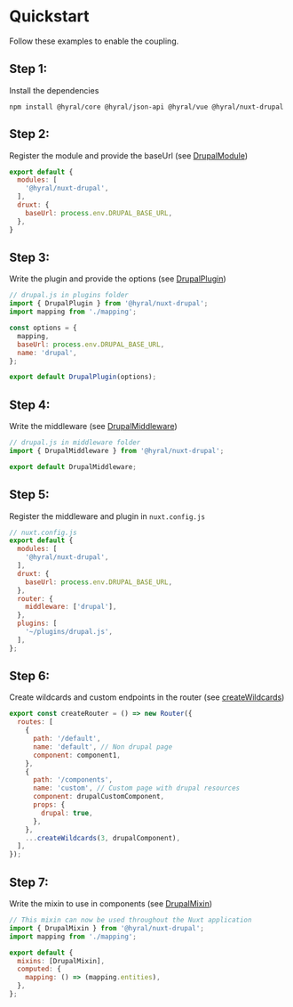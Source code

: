 # Quickstart
Follow these examples to enable the coupling.

## Step 1:
Install the dependencies

```
npm install @hyral/core @hyral/json-api @hyral/vue @hyral/nuxt-drupal
```

## Step 2:
Register the module and provide the baseUrl (see [DrupalModule])
```javascript
export default {
  modules: [
    '@hyral/nuxt-drupal',
  ],
  druxt: {
    baseUrl: process.env.DRUPAL_BASE_URL,
  },
}
```

## Step 3:
Write the plugin and provide the options (see [DrupalPlugin])
```javascript
// drupal.js in plugins folder
import { DrupalPlugin } from '@hyral/nuxt-drupal';
import mapping from './mapping';

const options = {
  mapping,
  baseUrl: process.env.DRUPAL_BASE_URL,
  name: 'drupal',
};

export default DrupalPlugin(options);
```

## Step 4:
Write the middleware (see [DrupalMiddleware])
```javascript
// drupal.js in middleware folder
import { DrupalMiddleware } from '@hyral/nuxt-drupal';

export default DrupalMiddleware;
```

## Step 5:
Register the middleware and plugin in `nuxt.config.js`
```javascript
// nuxt.config.js
export default {
  modules: [
    '@hyral/nuxt-drupal',
  ],
  druxt: {
    baseUrl: process.env.DRUPAL_BASE_URL,
  },
  router: {
    middleware: ['drupal'],
  },
  plugins: [
    '~/plugins/drupal.js',
  ],
};
```

## Step 6: 
Create wildcards and custom endpoints in the router (see [createWildcards])
```javascript
export const createRouter = () => new Router({
  routes: [
    {
      path: '/default',
      name: 'default', // Non drupal page
      component: component1,
    },
    {
      path: '/components',
      name: 'custom', // Custom page with drupal resources
      component: drupalCustomComponent,
      props: {
        drupal: true,
      },
    },
    ...createWildcards(3, drupalComponent),
  ],
});
```
## Step 7:
Write the mixin to use in components (see [DrupalMixin])
```javascript
// This mixin can now be used throughout the Nuxt application
import { DrupalMixin } from '@hyral/nuxt-drupal';
import mapping from './mapping';

export default {
  mixins: [DrupalMixin],
  computed: {
    mapping: () => (mapping.entities),
  },
};
```

[DrupalModule]: ../module.md
[DrupalPlugin]: ../plugin.md
[DrupalMiddleware]: ../middleware.md
[createWildcards]: ../wildcards.md
[DrupalMixin]: ../mixin.md